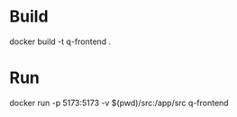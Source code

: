 # Build
docker build -t q-frontend .

# Run
docker run -p 5173:5173 -v $(pwd)/src:/app/src q-frontend
